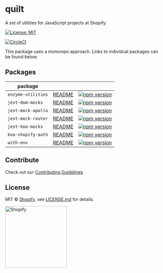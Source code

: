 # quilt

A set of utilities for JavaScript projects at Shopify.

[![License: MIT](https://img.shields.io/badge/License-MIT-green.svg)](LICENSE.md)

[![CircleCI](https://circleci.com/gh/Shopify/quilt.svg?style=svg&circle-token=8dafbec2d33dcb489dfce1e82ed37c271b26aeba)](https://circleci.com/gh/Shopify/quilt)

This package uses a monorepo approach. Links to individual packages can be found below.

## Packages

| package            |                                                                                          |                                                                                                                                      |
| ------------------ | ---------------------------------------------------------------------------------------- | ------------------------------------------------------------------------------------------------------------------------------------ |
| `enzyme-utilities` | [README](packages/enzyme-utilities/README.md)                                            | [![npm version](https://badge.fury.io/js/%40shopify%2Fenzyme-utilities.svg)](https://badge.fury.io/js/%40shopify%2Fenzyme-utilities) |
| `jest-dom-mocks`   | [README](packages/jest-dom-mocks/README.md)                                              | [![npm version](https://badge.fury.io/js/%40shopify%2Fjest-dom-mocks.svg)](https://badge.fury.io/js/%40shopify%2Fjest-dom-mocks)     |
| `jest-mock-apollo` | [README](packages/jest-mock-apollo/README.md)                                            | [![npm version](https://badge.fury.io/js/%40shopify%2Fjest-mock-apollo.svg)](https://badge.fury.io/js/%40shopify%2Fjest-mock-apollo) |
| `jest-mock-router` | [README](packages/jest-mock-router/README.md)                                            | [![npm version](https://badge.fury.io/js/%40shopify%2Fjest-mock-router.svg)](https://badge.fury.io/js/%40shopify%2Fjest-mock-router) |
| `jest-koa-mocks`   | [README](https://github.com/Shopify/quilt/blob/master/packages/jest-koa-mocks/README.md) | [![npm version](https://badge.fury.io/js/%40shopify%2Fjest-koa-mocks.svg)](https://badge.fury.io/js/%40shopify%2Fjest-koa-mocks)     |
| `koa-shopify-auth` | [README](packages/koa-shopify-auth/README.md)                                            | [![npm version](https://badge.fury.io/js/%40shopify%2Fkoa-shopify-auth.svg)](https://badge.fury.io/js/%40shopify%2Fkoa-shopify-auth) |
| `with-env`         | [README](packages/with-env/README.md)                                                    | [![npm version](https://badge.fury.io/js/%40shopify%2Fwith-env.svg)](https://badge.fury.io/js/%40shopify%2Fwith-env) |

## Contribute

Check out our [Contributing Guidelines](CONTRIBUTING.md)

## License

MIT &copy; [Shopify](https://shopify.com/), see [LICENSE.md](LICENSE.md) for details.

<a href="http://www.shopify.com/"><img src="https://cdn.shopify.com/assets2/press/brand/shopify-logo-main-small-f029fcaf14649a054509f6790ce2ce94d1f1c037b4015b4f106c5a67ab033f5b.png" alt="Shopify" width="200" /></a>
